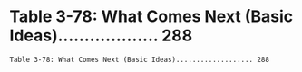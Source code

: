 # Table 3-78: What Comes Next (Basic Ideas)................... 288

```
Table 3-78: What Comes Next (Basic Ideas)................... 288

```
